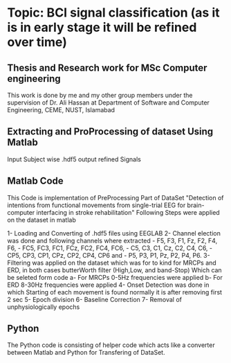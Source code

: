 # Topic: BCI signal classification (as it is in early stage it will be refined over time)
## Thesis and Research work for MSc Computer engineering

This work is done by   me and my other group members under the supervision of Dr. Ali Hassan at Department of Software and Computer Engineering, CEME, NUST, Islamabad

## Extracting and ProProcessing of dataset Using Matlab
 
Input Subject wise .hdf5 
output refined Signals


## Matlab Code
This Code is implementation of PreProcessing Part of DataSet "Detection of intentions from functional movements from single-trial EEG for brain-computer interfacing in stroke rehabilitation" 
Following Steps were applied on the dataset in matlab

1-  Loading and Converting of .hdf5 files using EEGLAB
2-  Channel election was done and following channels where extracted
	- F5, F3, F1, Fz, F2, F4, F6,
	- FC5, FC3, FC1, FCz, FC2, FC4, FC6,
	- C5, C3, C1, Cz, C2, C4, C6,
	- CP5, CP3, CP1, CPz, CP2, CP4, CP6 and
	- P5, P3, P1, Pz, P2, P4, P6. 
3- Filtering was applied on the dataset which was for to kind for MRCPs and ERD, in both cases butterWorth filter (High,Low, and band-Stop) Which can be seleted form code 
	a- For MRCPs 0-5Hz frequencies were applied
	b- For ERD 8-30Hz frequencies were applied
4- Onset Detection was done in which Starting of each movement is found normally it is after removing first 2 sec 
5- Epoch division
6- Baseline Correction
7- Removal of unphysiologically epochs

## Python
The Python code is consisting of helper code which acts like a converter between Matlab and Python for Transfering of DataSet.
